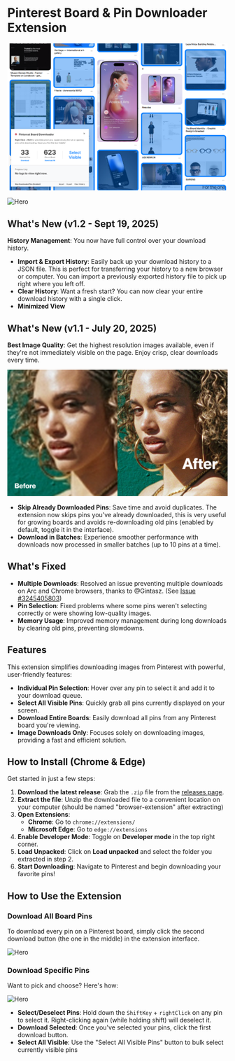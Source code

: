 # Pinterest Board & Pin Downloader Extension

![Hero](./readme-assets/download.png)

![Hero](./readme-assets/pin-page.png)

## What's New (v1.2 - Sept 19, 2025)

**History Management**: You now have full control over your download history.

-   **Import & Export History**: Easily back up your download history to a JSON file. This is perfect for transferring your history to a new browser or computer. You can import a previously exported history file to pick up right where you left off.
-   **Clear History**: Want a fresh start? You can now clear your entire download history with a single click.
-   **Minimized View**

## What's New (v1.1 - July 20, 2025)

**Best Image Quality**: Get the highest resolution images available, even if they're not immediately visible on the page. Enjoy crisp, clear downloads every time.

![Hero](./readme-assets/image-8.png)

-   **Skip Already Downloaded Pins**: Save time and avoid duplicates. The extension now skips pins you've already downloaded, this is very useful for growing boards and avoids re-downloading old pins (enabled by default, toggle it in the interface).
-   **Download in Batches**: Experience smoother performance with downloads now processed in smaller batches (up to 10 pins at a time).

## What's Fixed

-   **Multiple Downloads**: Resolved an issue preventing multiple downloads on Arc and Chrome browsers, thanks to @Gintasz. (See [Issue #3245405803](https://github.com/rrokutaro/pinterest-board-downloader/pull/2#issue-3245405803))
-   **Pin Selection**: Fixed problems where some pins weren't selecting correctly or were showing low-quality images.
-   **Memory Usage**: Improved memory management during long downloads by clearing old pins, preventing slowdowns.

## Features

This extension simplifies downloading images from Pinterest with powerful, user-friendly features:

-   **Individual Pin Selection**: Hover over any pin to select it and add it to your download queue.
-   **Select All Visible Pins**: Quickly grab all pins currently displayed on your screen.
-   **Download Entire Boards**: Easily download all pins from any Pinterest board you're viewing.
-   **Image Downloads Only**: Focuses solely on downloading images, providing a fast and efficient solution.

## How to Install (Chrome & Edge)

Get started in just a few steps:

1.  **Download the latest release**: Grab the `.zip` file from the [releases page](https://github.com/rrokutaro/pinterest-board-downloader/releases).
2.  **Extract the file**: Unzip the downloaded file to a convenient location on your computer (should be named "browser-extension" after extracting)
3.  **Open Extensions**:
    -   **Chrome**: Go to `chrome://extensions/`
    -   **Microsoft Edge**: Go to `edge://extensions`
4.  **Enable Developer Mode**: Toggle on **Developer mode** in the top right corner.
5.  **Load Unpacked**: Click on **Load unpacked** and select the folder you extracted in step 2.
6.  **Start Downloading**: Navigate to Pinterest and begin downloading your favorite pins!

## How to Use the Extension

### Download All Board Pins

To download every pin on a Pinterest board, simply click the second download button (the one in the middle) in the extension interface.

![Hero](./readme-assets/board.gif)
<br>

### Download Specific Pins

Want to pick and choose? Here's how:

![Hero](./readme-assets/single.gif)

-   **Select/Deselect Pins**: Hold down the `ShiftKey` + `rightClick` on any pin to select it. Right-clicking again (while holding shift) will deselect it.
-   **Download Selected**: Once you've selected your pins, click the first download button.
-   **Select All Visible**: Use the "Select All Visible Pins" button to bulk select currently visible pins
